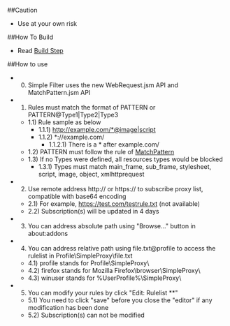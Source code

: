 ##Caution

- Use at your own risk

##How To Build

- Read <a href="https://github.com/jc3213/Misc/blob/master/Manual/en-US/HowToBuild.md">Build Step</a>

##How to use

- 0) Simple Filter uses the new WebRequest.jsm API and MatchPattern.jsm API
- 1) Rules must match the format of PATTERN or PATTERN@Type1|Type2|Type3
  - 1.1) Rule sample as below
    - 1.1.1) http://example.com/*@image|script
    - 1.1.2) *://example.com/
      - 1.1.2.1) There is a * after example.com/
  - 1.2) PATTERN must follow the rule of <a href="https://developer.mozilla.org/en-US/Add-ons/WebExtensions/Match_patterns">MatchPattern</a>
  - 1.3) If no Types were defined, all resources types would be blocked
    - 1.3.1) Types must match main_frame, sub_frame, stylesheet, script, image, object, xmlhttprequest
- 2) Use remote address http:// or https:// to subscribe proxy list, compatible with base64 encoding
  - 2.1) For example, https://test.com/testrule.txt (not available)
  - 2.2) Subscription(s) will be updated in 4 days
- 3) You can address absolute path using "Browse..." button in about:addons
- 4) You can address relative path using file.txt@profile to access the rulelist in Profile\SimpleProxy\file.txt
  - 4.1) profile stands for Profile\SimpleProxy\
  - 4.2) firefox stands for Mozilla Firefox\browser\SimpleProxy\
  - 4.3) winuser stands for %UserProfile%\SimpleProxy\
- 5) You can modify your rules by click "Edit: Rulelist **"
  - 5.1) You need to click "save" before you close the "editor" if any modification has been done
  - 5.2) Subscription(s) can not be modified

